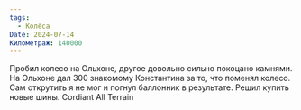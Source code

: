```yaml
---
tags:
  - Колёса
Date: 2024-07-14
Километраж: 140000
---
```

Пробил колесо на Ольхоне, другое довольно сильно покоцано камнями.
На Ольхоне дал 300 знакомому Константина за то, что поменял колесо. Сам открутить я не мог и погнул баллонник в результате.
Решил купить новые шины. Cordiant All Terrain